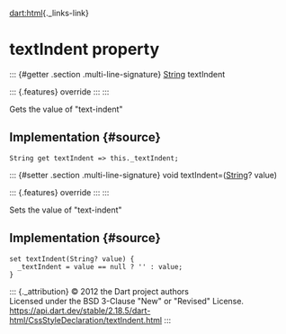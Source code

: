 [dart:html](../../dart-html/dart-html-library){._links-link}

textIndent property
===================

::: {#getter .section .multi-line-signature}
[String](../../dart-core/string-class) textIndent

::: {.features}
override
:::
:::

Gets the value of \"text-indent\"

Implementation {#source}
--------------

``` {.language-dart data-language="dart"}
String get textIndent => this._textIndent;
```

::: {#setter .section .multi-line-signature}
void textIndent=([String](../../dart-core/string-class)? value)

::: {.features}
override
:::
:::

Sets the value of \"text-indent\"

Implementation {#source}
--------------

``` {.language-dart data-language="dart"}
set textIndent(String? value) {
  _textIndent = value == null ? '' : value;
}
```

::: {._attribution}
© 2012 the Dart project authors\
Licensed under the BSD 3-Clause \"New\" or \"Revised\" License.\
<https://api.dart.dev/stable/2.18.5/dart-html/CssStyleDeclaration/textIndent.html>
:::
